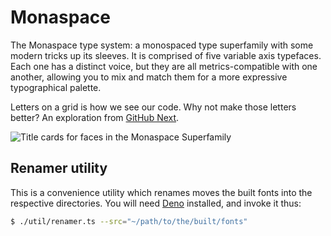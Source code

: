 # Monaspace

The Monaspace type system: a monospaced type superfamily with some modern tricks up its sleeves. It is comprised of five variable axis typefaces. Each one has a distinct voice, but they are all metrics-compatible with one another, allowing you to mix and match them for a more expressive typographical palette.

Letters on a grid is how we see our code. Why not make those letters better? An exploration from [GitHub Next](https://githubnext.com).

![Title cards for faces in the Monaspace Superfamily](https://github.com/githubnext/monaspace/assets/22723/29070472-5a92-470d-b63e-e3bf8f9f8598)

## Renamer utility

This is a convenience utility which renames moves the built fonts into the respective directories. You will need [Deno](https://deno.land) installed, and invoke it thus:

```bash
$ ./util/renamer.ts --src="~/path/to/the/built/fonts"
```